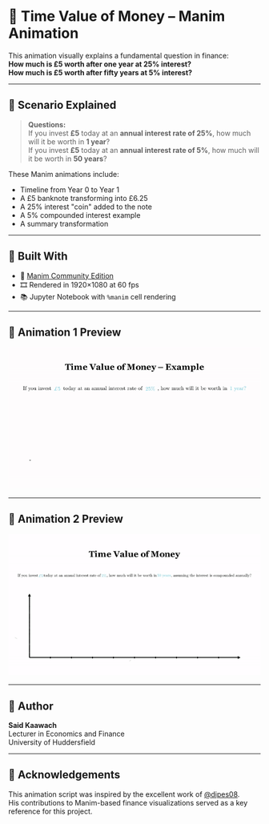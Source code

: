 # 💸 Time Value of Money – Manim Animation

This animation visually explains a fundamental question in finance:  
**How much is £5 worth after one year at 25% interest?**  
**How much is £5 worth after fifty years at 5% interest?**

---

## 📘 Scenario Explained

> **Questions:**  
> If you invest **£5** today at an **annual interest rate of 25%**, how much will it be worth in **1 year**?  
> If you invest **£5** today at an **annual interest rate of 5%**, how much will it be worth in **50 years**?

These Manim animations include:  
- Timeline from Year 0 to Year 1  
- A £5 banknote transforming into £6.25  
- A 25% interest "coin" added to the note  
- A 5% compounded interest example  
- A summary transformation  

---

## 🧰 Built With

- 🧮 [Manim Community Edition](https://docs.manim.community/en/stable/)  
- 🎞️ Rendered in 1920×1080 at 60 fps  
- 📚 Jupyter Notebook with `%manim` cell rendering  

---

## 🎥 Animation 1 Preview

![Time Value of Money](TVMScene.gif)

---

## 🎥 Animation 2 Preview

![Compounded Interest](compounded.gif)

---

## 👤 Author

**Said Kaawach**  
Lecturer in Economics and Finance  
University of Huddersfield

---

## 🙏 Acknowledgements

This animation script was inspired by the excellent work of [@dipes08](https://github.com/dipes08).  
His contributions to Manim-based finance visualizations served as a key reference for this project.
